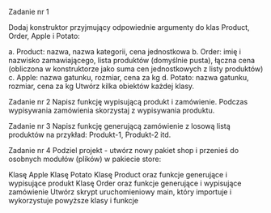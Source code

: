 Zadanie nr 1

Dodaj konstruktor przyjmujący odpowiednie argumenty do klas Product, Order, Apple i Potato:

a. Product: nazwa, nazwa kategorii, cena jednostkowa
b. Order: imię i nazwisko zamawiającego, lista produktów (domyślnie pusta), 
    łączna cena (obliczona w konstruktorze jako suma cen jednostkowych z listy produktów)
c. Apple: nazwa gatunku, rozmiar, cena za kg
d. Potato: nazwa gatunku, rozmiar, cena za kg
Utwórz kilka obiektów każdej klasy.

 

Zadanie nr 2
Napisz funkcję wypisującą produkt i zamówienie. Podczas wypisywania zamówienia skorzystaj z wypisywania produktu.

 

Zadanie nr 3
Napisz funkcję generującą zamówienie z losową listą produktów na przykład: Produkt-1, Produkt-2 itd.

 

Zadanie nr 4
Podziel projekt - utwórz nowy pakiet shop i przenieś do osobnych modułów (plików) w pakiecie store:

Klasę Apple
Klasę Potato
Klasę Product oraz funkcje generujące i wypisujące produkt
Klasę Order oraz funkcje generujące i wypisujące zamówienie
Utwórz skrypt uruchomieniowy main, który importuje i wykorzystuje powyższe klasy i funkcje